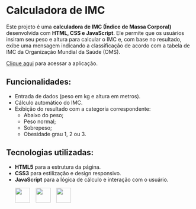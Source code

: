 # Calculadora de IMC

Este projeto é uma **calculadora de IMC (Índice de Massa Corporal)** desenvolvida com **HTML, CSS e JavaScript**. Ele permite que os usuários insiram seu peso e altura para calcular o IMC e, com base no resultado, exibe uma mensagem indicando a classificação de acordo com a tabela de IMC da Organização Mundial da Saúde (OMS).

[Clique aqui](https://diegovsc42.github.io/Calculadora-IMC/) para acessar a aplicação.

## Funcionalidades:
- Entrada de dados (peso em kg e altura em metros).
- Cálculo automático do IMC.
- Exibição do resultado com a categoria correspondente:
  - Abaixo do peso;
  - Peso normal;
  - Sobrepeso;
  - Obesidade grau 1, 2 ou 3.

## Tecnologias utilizadas:
- **HTML5** para a estrutura da página.
- **CSS3** para estilização e design responsivo.
- **JavaScript** para a lógica de cálculo e interação com o usuário.
  <p>
    <img src="https://cdn.jsdelivr.net/gh/devicons/devicon@latest/icons/html5/html5-plain.svg" width="40" height="40" />&nbsp;&nbsp;&nbsp;
    <img src="https://cdn.jsdelivr.net/gh/devicons/devicon@latest/icons/css3/css3-plain.svg" width="40" height="40" />&nbsp;&nbsp;&nbsp;
    <img src="https://cdn.jsdelivr.net/gh/devicons/devicon@latest/icons/javascript/javascript-plain.svg" width="40" height="40" />&nbsp;&nbsp;&nbsp;
  </p>
